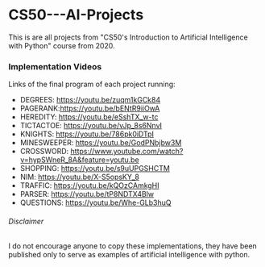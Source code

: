 # CS50---AI-Projects

This is are all projects from "CS50's Introduction to Artificial Intelligence with Python" course from 2020.

### Implementation Videos
Links of the final program of each project running:

- DEGREES: https://youtu.be/zuqm1kGCk84
- PAGERANK:https://youtu.be/bENtR9iiOwA
- HEREDITY: https://youtu.be/eSshTX_w-tc
- TICTACTOE: https://youtu.be/vJp_8s6NnvI
- KNIGHTS: https://youtu.be/786pk0iDTpI
- MINESWEEPER: https://youtu.be/GodPNbjbw3M
- CROSSWORD: https://www.youtube.com/watch?v=hypSWneR_8A&feature=youtu.be
- SHOPPING: https://youtu.be/s9uUPGSHCTM
- NIM: https://youtu.be/X-S5opsKY_8
- TRAFFIC: https://youtu.be/kQOzCAmkgHI
- PARSER: https://youtu.be/tP8NDTX4Blw
- QUESTIONS: https://youtu.be/Whe-GLb3huQ

###### Disclaimer
I do not encourage anyone to copy these implementations, they have been published only to serve as examples of artificial intelligence with python.
